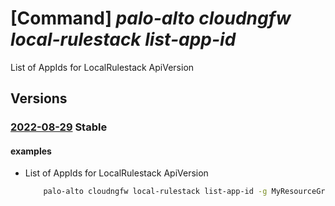 # [Command] _palo-alto cloudngfw local-rulestack list-app-id_

List of AppIds for LocalRulestack ApiVersion

## Versions

### [2022-08-29](/Resources/mgmt-plane/L3N1YnNjcmlwdGlvbnMve30vcmVzb3VyY2Vncm91cHMve30vcHJvdmlkZXJzL3BhbG9hbHRvbmV0d29ya3MuY2xvdWRuZ2Z3L2xvY2FscnVsZXN0YWNrcy97fS9saXN0YXBwaWRz/2022-08-29.xml) **Stable**

<!-- mgmt-plane /subscriptions/{}/resourcegroups/{}/providers/paloaltonetworks.cloudngfw/localrulestacks/{}/listappids 2022-08-29 -->

#### examples

- List of AppIds for LocalRulestack ApiVersion
    ```bash
        palo-alto cloudngfw local-rulestack list-app-id -g MyResourceGroup -n MyLocalRulestacks
    ```
